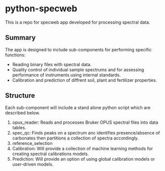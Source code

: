 # python-specweb

This is a repo for specweb app developed for processing spectral data.

## Summary
The app is designed to include sub-components for performing specific functions:
* Reading binary files with spectral data.
* Quality control of individual sample spectrums and for assessing performance of instruments using internal standards.
* Calibration and prediction of diffrent soil, plant and fertilizer properties.

## Structure
Each sub-component will include a stand alone python script which are described below.

1. opus_reader: Reads and processes Bruker OPUS spectral files into data tables.
2. spec_qc: Finds peaks on a spectrum anc identifies presence/absence of carbonates then partitions a collection of spectra accordingly.
3. reference_selection
4. Calibration: Will provide a collection of machine learning methods for creating spectral calibrations models.
5. Prediction: Will provide an option of using global calibration models or user-driven models.


